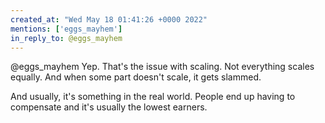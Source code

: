 ```yaml
---
created_at: "Wed May 18 01:41:26 +0000 2022"
mentions: ['eggs_mayhem']
in_reply_to: @eggs_mayhem
---
```


@eggs_mayhem Yep. That's the issue with scaling.  Not everything scales equally. And when some part doesn't scale, it gets slammed.

And usually, it's something in the real world. People end up having to compensate and it's usually the lowest earners.